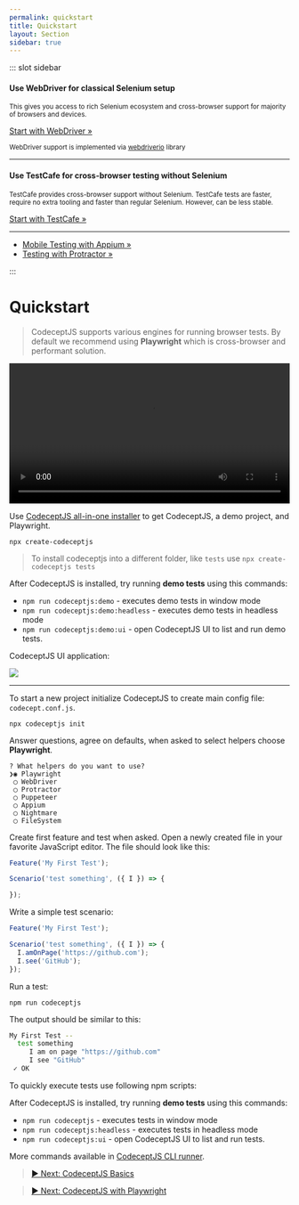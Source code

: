 ```yaml
---
permalink: quickstart
title: Quickstart
layout: Section
sidebar: true
---
```


::: slot sidebar

#### Use WebDriver for classical Selenium setup

<small>
This gives you access to rich Selenium ecosystem and cross-browser support for majority of browsers and devices.
</small>


<a href="/webdriver" class="button extended" >Start with WebDriver &raquo;</a>

<small> WebDriver support is implemented via [webdriverio](https://webdriver.io) library </small>

---

#### Use TestCafe for cross-browser testing without Selenium

<small>
TestCafe provides cross-browser support without Selenium. TestCafe tests are faster, require no extra tooling and faster than regular Selenium. However, can be less stable.
</small>

<a href="/testcafe" class="button green extended" >Start with TestCafe &raquo;</a>

---

* [Mobile Testing with Appium »](/mobile)
* [Testing with Protractor »](/angular)

:::

# Quickstart

> CodeceptJS supports various engines for running browser tests. By default we recommend using **Playwright** which is cross-browser and performant solution.

<video onclick="this.paused ? this.play() : this.pause();" src="/img/install.mp4" style="width: 100%" controls></video>


Use [CodeceptJS all-in-one installer](https://github.com/codeceptjs/create-codeceptjs) to get CodeceptJS, a demo project, and Playwright.

```
npx create-codeceptjs 
```

> To install codeceptjs into a different folder, like `tests` use `npx create-codeceptjs tests`

After CodeceptJS is installed, try running **demo tests** using this commands:

* `npm run codeceptjs:demo` - executes demo tests in window mode
* `npm run codeceptjs:demo:headless` - executes demo tests in headless mode
* `npm run codeceptjs:demo:ui` - open CodeceptJS UI to list and run demo tests. 

CodeceptJS UI application:

![](https://user-images.githubusercontent.com/220264/93860826-4d5fbc80-fcc8-11ea-99dc-af816f3db466.png)

---

To start a new project initialize CodeceptJS to create main config file: `codecept.conf.js`.

```
npx codeceptjs init
```

Answer questions, agree on defaults, when asked to select helpers choose **Playwright**.

```
? What helpers do you want to use?
❯◉ Playwright
 ◯ WebDriver
 ◯ Protractor
 ◯ Puppeteer
 ◯ Appium
 ◯ Nightmare
 ◯ FileSystem
 ```

Create first feature and test when asked.
Open a newly created file in your favorite JavaScript editor. 
The file should look like this:

```js
Feature('My First Test');

Scenario('test something', ({ I }) => {

});
```
Write a simple test scenario:

```js
Feature('My First Test');

Scenario('test something', ({ I }) => {
  I.amOnPage('https://github.com');
  I.see('GitHub');
});
```

Run a test:

```
npm run codeceptjs
```

The output should be similar to this:

```bash
My First Test --
  test something
     I am on page "https://github.com"
     I see "GitHub"
 ✓ OK
```

To quickly execute tests use following npm scripts:

After CodeceptJS is installed, try running **demo tests** using this commands:

* `npm run codeceptjs` - executes tests in window mode
* `npm run codeceptjs:headless` - executes tests in headless mode
* `npm run codeceptjs:ui` - open CodeceptJS UI to list and run tests. 

More commands available in [CodeceptJS CLI runner](https://codecept.io/commands/).


> [▶ Next: CodeceptJS Basics](/basics/)

> [▶ Next: CodeceptJS with Playwright](/playwright/)

